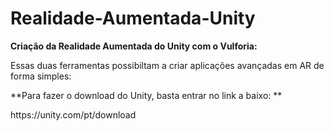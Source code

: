 # Realidade-Aumentada-Unity
**Criação da Realidade Aumentada do Unity com o Vulforia:**
<p>Essas duas ferramentas possibiltam a criar aplicações avançadas em AR de forma simples:</p>
<p>**Para fazer o download do Unity, basta entrar no link a baixo: **</p>
<p>https://unity.com/pt/download</p>
